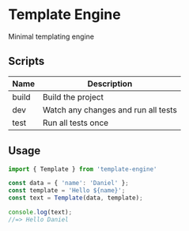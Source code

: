 # Template Engine

Minimal templating engine

## Scripts

| Name                 | Description                                                     |
| -------------------- | --------------------------------------------------------------- |
| build                | Build the project                                               |
| dev                  | Watch any changes and run all tests                             |
| test                 | Run all tests once                                              |

## Usage

```js
import { Template } from 'template-engine'

const data = { 'name': 'Daniel' };
const template = 'Hello ${name}';
const text = Template(data, template);

console.log(text);
//=> Hello Daniel
```